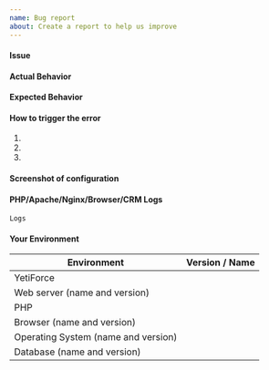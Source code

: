 ```yaml
---
name: Bug report
about: Create a report to help us improve
---
```


<!--- Before you create a new issue, please check out our [manual] (https://yetiforce.com/en/knowledge-base/documentation/implementer-documentation/item/how-to-report-bugs) --->

#### Issue
<!--- Provide a more detailed introduction to the issue itself, and why you consider it to be a bug. Descriptions can be provided in English or Polish (remember to add [PL] for Polish in the title). -->

#### Actual Behavior
<!--- Describe the result -->

#### Expected Behavior
<!--- Describe what you would want the result to be -->

#### How to trigger the error
<!--- If possible, please make a video using [ScreenToGif] (https://screentogif.codeplex.com/) or any other program used for recording actions from your desktop. -->
1.
2.
3.

#### Screenshot of configuration
<!---  Before reporting an issue, check if your server has been properly configured.  Please include a screenshot of your configuration. Here is an example: https://public.yetiforce.com/gallery/#15336225417147/15336225686795 -->

#### PHP/Apache/Nginx/Browser/CRM Logs
<!---  Please include a part of logs which describes when the error occurred. The more info you provide, the quicker we will be able to solve your problem. Description how to enable logs can be found here: https://yetiforce.com/en/knowledge-base/documentation/developer-documentation/item/debugging Additionally, include a screenshot of your browser’s console (e.g. press F12 in Google Chrome).
ex. cache/logs/phpError.log, cache/logs/system.log, -->

<!--- Put here the FULL LOG -->
```
Logs
```

#### Your Environment
<!---Describe the environment -->
| Environment    | Version / Name |
| ---------------- | -------------- |
| YetiForce       | 
| Web server (name and version) |
| PHP  |
| Browser (name and version)  | 
| Operating System (name and version)  | 
| Database (name and version) | 


<!--- Please check on your issue from time to time, in case we have questions or need some extra information. --->
